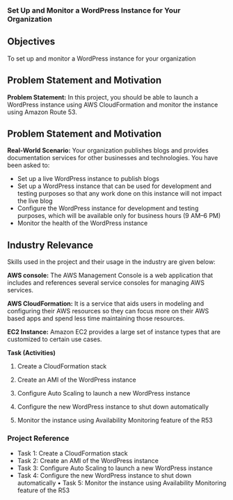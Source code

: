 ### Set Up and Monitor a WordPress Instance for Your Organization

## Objectives
To set up and monitor a WordPress instance for your  organization

## Problem Statement and Motivation
**Problem Statement:** In this project, you should be able to launch a WordPress instance using AWS CloudFormation and monitor the instance using Amazon Route 53.

## Problem Statement and Motivation

**Real-World Scenario:** Your organization publishes blogs and provides documentation services for other businesses and technologies. You have been asked to:

* Set up a live WordPress instance to publish blogs
* Set up a WordPress instance that can be used for development and 
testing purposes so that any work done on this instance will not impact 
the live blog
* Configure the WordPress instance for development and testing 
purposes, which will be available only for business hours (9 AM–6 PM)
* Monitor the health of the WordPress instance

## Industry Relevance
Skills used in the project and their usage in the industry are given below:

**AWS console:** The AWS Management Console is a web application that includes and references several service consoles for managing AWS services.

**AWS CloudFormation:** It is a service that aids users in modeling and configuring their AWS resources so they can focus more on their AWS based apps and spend less time maintaining those resources. 

**EC2 Instance:** Amazon EC2 provides a large set of instance types that are customized to certain use cases. 


**Task (Activities)**

1. Create a CloudFormation stack
   
2. Create an AMI of the WordPress instance
   
3. Configure Auto Scaling to launch a new WordPress instance
   
4. Configure the new WordPress instance to shut down automatically
   
5. Monitor the instance using Availability Monitoring feature of the R53

### Project Reference

* Task 1: Create a CloudFormation stack
* Task 2: Create an AMI of the WordPress instance
* Task 3: Configure Auto Scaling to launch a new WordPress instance
* Task 4: Configure the new WordPress instance to shut down automatically 
• Task 5: Monitor the instance using Availability Monitoring feature of the R53
